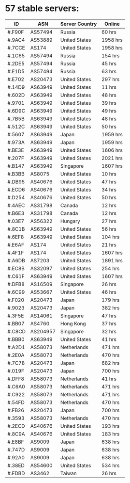 # 57 stable servers:

| ID | ASN | Server Country | Online |
| ------ | ------ | ------ | ------ |
| #.F90F | AS57494 | Russia | 60 hrs |
| #.9AC4 | AS53889 | United States | 1958 hrs |
| #.7CCE | AS174 | United States | 1958 hrs |
| #.1C65 | AS57494 | Russia | 154 hrs |
| #.2DE5 | AS57494 | Russia | 45 hrs |
| #.E1D5 | AS57494 | Russia | 63 hrs |
| #.E702 | AS20473 | United States | 297 hrs |
| #.14D9 | AS63949 | United States | 11 hrs |
| #.602D | AS63949 | United States | 48 hrs |
| #.9701 | AS63949 | United States | 39 hrs |
| #.6D9C | AS63949 | United States | 49 hrs |
| #.7B5B | AS63949 | United States | 48 hrs |
| #.512C | AS63949 | United States | 50 hrs |
| #.5607 | AS63949 | Japan | 1959 hrs |
| #.973A | AS63949 | Japan | 1959 hrs |
| #.BE3E | AS63949 | United States | 1606 hrs |
| #.207F | AS63949 | United States | 2021 hrs |
| #.B147 | AS63949 | Singapore | 1607 hrs |
| #.B3BB | AS8075 | United States | 10 hrs |
| #.DB95 | AS40676 | United States | 47 hrs |
| #.ECD6 | AS40676 | United States | 34 hrs |
| #.D254 | AS40676 | United States | 50 hrs |
| #.4AEC | AS31798 | Canada | 12 hrs |
| #.B6E3 | AS31798 | Canada | 12 hrs |
| #.03E7 | AS56322 | Hungary | 27 hrs |
| #.8C1B | AS63949 | United States | 56 hrs |
| #.6EF8 | AS63949 | United States | 104 hrs |
| #.E6AF | AS174 | United States | 21 hrs |
| #.4F1F | AS174 | United States | 1607 hrs |
| #.A6DB | AS7203 | United States | 1891 hrs |
| #.EC8B | AS32097 | United States | 254 hrs |
| #.C61F | AS63949 | United States | 1607 hrs |
| #.DFB8 | AS16509 | Singapore | 26 hrs |
| #.6C99 | AS53667 | United States | 46 hrs |
| #.F020 | AS20473 | Japan | 179 hrs |
| #.9023 | AS20473 | Japan | 382 hrs |
| #.3F5E | AS14061 | Singapore | 47 hrs |
| #.BB07 | AS4760 | Hong Kong | 37 hrs |
| #.C8CD | AS204957 | Singapore | 32 hrs |
| #.BBB0 | AS63949 | United States | 41 hrs |
| #.A2D1 | AS58073 | Netherlands | 471 hrs |
| #.2E0A | AS58073 | Netherlands | 470 hrs |
| #.7C78 | AS20473 | Japan | 682 hrs |
| #.019F | AS20473 | Japan | 700 hrs |
| #.DFF8 | AS58073 | Netherlands | 41 hrs |
| #.C6A0 | AS58073 | Netherlands | 471 hrs |
| #.C922 | AS58073 | Netherlands | 471 hrs |
| #.54FD | AS58073 | Netherlands | 470 hrs |
| #.FB26 | AS20473 | Japan | 700 hrs |
| #.3593 | AS58073 | Netherlands | 470 hrs |
| #.2ECD | AS40676 | United States | 193 hrs |
| #.8C9A | AS40676 | United States | 183 hrs |
| #.E8BF | AS9009 | Japan | 638 hrs |
| #.747D | AS9009 | Japan | 638 hrs |
| #.92A0 | AS9009 | Japan | 638 hrs |
| #.38ED | AS54600 | United States | 534 hrs |
| #.FDBD | AS3462 | Taiwan | 26 hrs |

